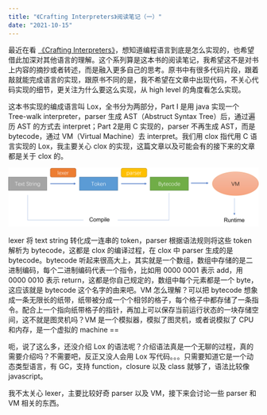 ```yaml
---
title: "《Crafting Interpreters》阅读笔记（一）"
date: "2021-10-15"
---
```



最近在看 [《Crafting Interpreters》](https://link.zhihu.com/?target=http%3A//www.craftinginterpreters.com/)，想知道编程语言到底是怎么实现的，也希望借此加深对其他语言的理解。这个系列算是这本书的阅读笔记，我希望这不是对书上内容的摘抄或者转述，而是融入更多自己的思考。原书中有很多代码片段，跟着敲就能完成语言的实现，跟原书不同的是，我不希望在文章中出现代码，不关心代码实现的细节，更关注为什么要这么实现，从 high level 的角度看怎么实现。

这本书实现的编成语言叫 Lox，全书分为两部分，Part I 是用 java 实现一个 Tree-walk interpreter，parser 生成 AST（Abstruct Syntax Tree）后，通过遍历 AST 的方式去 interpret；Part 2是用 C 实现的，parser 不再生成 AST，而是 bytecode，通过 VM（Virtual Machine）去 interpret。我们用 clox 指代用 C 语言实现的 Lox，我主要关心 clox 的实现，这篇文章以及可能会有的接下来的文章都是关于 clox 的。

![](/craft_interpreters_1.png)

lexer 将 text string 转化成一连串的 token，parser 根据语法规则将这些 token 解析为 bytecode，这都是 clox 的编译过程，在 clox 中 parser 生成的是 bytecode。bytecode 听起来很高大上，其实就是一个数组，数组中存储的是二进制编码，每个二进制编码代表一个指令，比如用 0000 0001 表示 add，用 0000 0010 表示 return，这都是你自己规定的，数组中每个元素都是一个 byte，这应该就是 bytecode 这个名字的由来吧。VM 怎么理解？可以把 bytecode 想象成一条无限长的纸带，纸带被分成一个个相邻的格子，每个格子中都存储了一条指令。配合上一个指向纸带格子的指针，再加上可以保存当前运行状态的一块存储空间，这不就是图灵机吗？VM 是一个模拟器，模拟了图灵机，或者说模拟了 CPU 和内存，是一个虚拟的 machine ==

呃，说了这么多，还没介绍 Lox 的语法呢？介绍语法真是一个无聊的过程，真的需要介绍吗？不需要吧，反正又没人会用 Lox 写代码。。。只需要知道它是一个动态类型语言，有 GC，支持 function，closure 以及 class 就够了，语法比较像 javascript。

我不太关心 lexer，主要比较好奇 parser 以及 VM，接下来会讨论一些 parser 和 VM 相关的东西。